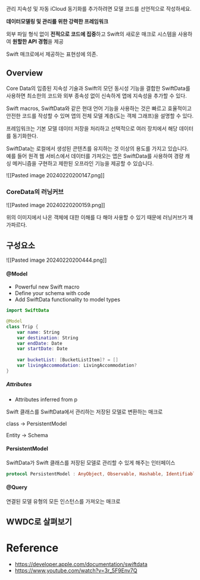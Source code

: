 관리 지속성 및 자동 iCloud 동기화를 추가하려면 모델 코드를 선언적으로 작성하세요.

**데이터모델링 및 관리를 위한 강력한 프레임워크**

외부 파일 형식 없이 **전적으로 코드에 집중**하고 Swift의 새로운 매크로 시스템을 사용하여 **원할한 API 경험**을 제공

Swift 매크로에서 제공하는 표현성에 의존. 

## Overview
Core Data의 입증된 지속성 기술과 Swift의 모던 동시성 기능을 결합한 SwiftData를 사용하면 최소한의 코드와 외부 종속성 없이 신속하게 앱에 지속성을 추가할 수 있다.

Swift macros, SwiftData와 같은 현대 언어 기능을 사용하는 것은 빠르고 효율적이고 안전한 코드를 작성할 수 있며 앱의 전체 모델 계층(도는 객체 그래프)을 설명할 수 있다.

프레임워크는 기본 모델 데이터 저장을 처리하고 선택적으로 여러 장치에서 해당 데이터를 동기화한다.

SwiftData는 로컬에서 생성된 콘텐츠를 유지하는 것 이상의 용도를 가지고 있습니다. 예를 들어 원격 웹 서비스에서 데이터를 가져오는 앱은 SwiftData를 사용하여 경량 캐싱 메커니즘을 구현하고 제한된 오프라인 기능을 제공할 수 있습니다.

![[Pasted image 20240220200147.png]]

### CoreData의 러닝커브
![[Pasted image 20240220200159.png]]

위의 이미지에서 나온 객체에 대한 이해를 다 해야 사용할 수 있기 때문에 러닝커브가 꽤 가파르다.

## 구성요소
![[Pasted image 20240220200444.png]]
#### @Model
- Powerful new Swift macro
- Define your schema with code
- Add SwiftData functionality to model types

```swift
import SwiftData

@Model
class Trip {
	var name: String
	var destination: String
	var endDate: Date
	var startDate: Date
	
	var bucketList: [BucketListItem]? = []
	var livingAccommodation: LivingAccommodation?
}
```

##### Attributes
- Attributes inferred from p


Swift 클래스를 SwiftData에서 관리하는 저장된 모델로 변환하는 매크로

class -> PersistentModel

Entity -> Schema

#### PersistentModel
SwiftData가 Swift 클래스를 저장된 모델로 관리할 수 있게 해주는 인터페이스

```swift
protocol PersistentModel : AnyObject, Observable, Hashable, Identifiable
```
#### @Query
연결된 모델 유형의 모든 인스턴스를 가져오는 매크로

## WWDC로 살펴보기

# Reference
- https://developer.apple.com/documentation/swiftdata
- https://www.youtube.com/watch?v=3r_5F9Env7Q